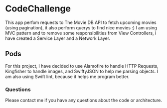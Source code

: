 # CodeChallenge

This app perfom requests to The Movie DB API to fetch upcoming movies (using pagination), it also perform querys to find nice movies :) 
I am using MVC pattern and to remove some responsibilities from View Controllers, i have created a Service Layer and a Network Layer.

## Pods

For this project, I have decided to use Alamofire to handle HTTP Requests, Kingfisher to handle images, and SwiftyJSON to help me parsing objects. I am also using Swift lint, because it helps me program better.

### Questions

Please contact me if you have any questions about the code or architecture. 
